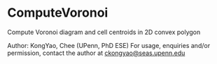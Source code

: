 # ComputeVoronoi
 Compute Voronoi diagram and cell centroids in 2D convex polygon

Author: KongYao, Chee (UPenn, PhD ESE)
For usage, enquiries and/or permission, contact the author at ckongyao@seas.upenn.edu

